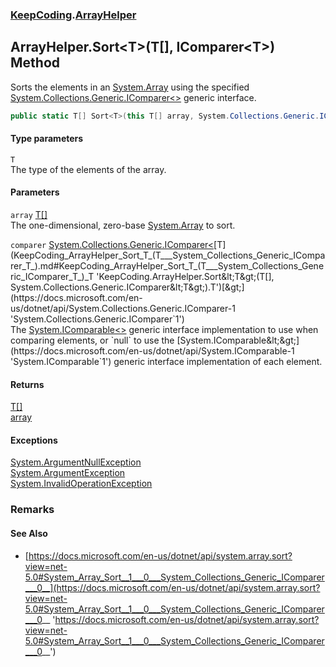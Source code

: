 ### [KeepCoding](KeepCoding.md 'KeepCoding').[ArrayHelper](KeepCoding_ArrayHelper.md 'KeepCoding.ArrayHelper')
## ArrayHelper.Sort&lt;T&gt;(T[], IComparer&lt;T&gt;) Method
Sorts the elements in an [System.Array](https://docs.microsoft.com/en-us/dotnet/api/System.Array 'System.Array') using the specified [System.Collections.Generic.IComparer&lt;&gt;](https://docs.microsoft.com/en-us/dotnet/api/System.Collections.Generic.IComparer-1 'System.Collections.Generic.IComparer`1') generic interface.  
```csharp
public static T[] Sort<T>(this T[] array, System.Collections.Generic.IComparer<T> comparer);
```
#### Type parameters
<a name='KeepCoding_ArrayHelper_Sort_T_(T___System_Collections_Generic_IComparer_T_)_T'></a>
`T`  
The type of the elements of the array.
  
#### Parameters
<a name='KeepCoding_ArrayHelper_Sort_T_(T___System_Collections_Generic_IComparer_T_)_array'></a>
`array` [T](KeepCoding_ArrayHelper_Sort_T_(T___System_Collections_Generic_IComparer_T_).md#KeepCoding_ArrayHelper_Sort_T_(T___System_Collections_Generic_IComparer_T_)_T 'KeepCoding.ArrayHelper.Sort&lt;T&gt;(T[], System.Collections.Generic.IComparer&lt;T&gt;).T')[[]](https://docs.microsoft.com/en-us/dotnet/api/System.Array 'System.Array')  
The one-dimensional, zero-base [System.Array](https://docs.microsoft.com/en-us/dotnet/api/System.Array 'System.Array') to sort.
  
<a name='KeepCoding_ArrayHelper_Sort_T_(T___System_Collections_Generic_IComparer_T_)_comparer'></a>
`comparer` [System.Collections.Generic.IComparer&lt;](https://docs.microsoft.com/en-us/dotnet/api/System.Collections.Generic.IComparer-1 'System.Collections.Generic.IComparer`1')[T](KeepCoding_ArrayHelper_Sort_T_(T___System_Collections_Generic_IComparer_T_).md#KeepCoding_ArrayHelper_Sort_T_(T___System_Collections_Generic_IComparer_T_)_T 'KeepCoding.ArrayHelper.Sort&lt;T&gt;(T[], System.Collections.Generic.IComparer&lt;T&gt;).T')[&gt;](https://docs.microsoft.com/en-us/dotnet/api/System.Collections.Generic.IComparer-1 'System.Collections.Generic.IComparer`1')  
The [System.IComparable&lt;&gt;](https://docs.microsoft.com/en-us/dotnet/api/System.IComparable-1 'System.IComparable`1') generic interface implementation to use when comparing elements, or `null` to use the [System.IComparable&lt;&gt;](https://docs.microsoft.com/en-us/dotnet/api/System.IComparable-1 'System.IComparable`1') generic interface implementation of each element.
  
#### Returns
[T](KeepCoding_ArrayHelper_Sort_T_(T___System_Collections_Generic_IComparer_T_).md#KeepCoding_ArrayHelper_Sort_T_(T___System_Collections_Generic_IComparer_T_)_T 'KeepCoding.ArrayHelper.Sort&lt;T&gt;(T[], System.Collections.Generic.IComparer&lt;T&gt;).T')[[]](https://docs.microsoft.com/en-us/dotnet/api/System.Array 'System.Array')  
[array](KeepCoding_ArrayHelper_Sort_T_(T___System_Collections_Generic_IComparer_T_).md#KeepCoding_ArrayHelper_Sort_T_(T___System_Collections_Generic_IComparer_T_)_array 'KeepCoding.ArrayHelper.Sort&lt;T&gt;(T[], System.Collections.Generic.IComparer&lt;T&gt;).array')
#### Exceptions
[System.ArgumentNullException](https://docs.microsoft.com/en-us/dotnet/api/System.ArgumentNullException 'System.ArgumentNullException')  
[System.ArgumentException](https://docs.microsoft.com/en-us/dotnet/api/System.ArgumentException 'System.ArgumentException')  
[System.InvalidOperationException](https://docs.microsoft.com/en-us/dotnet/api/System.InvalidOperationException 'System.InvalidOperationException')  
### Remarks
#### See Also
- [https://docs.microsoft.com/en-us/dotnet/api/system.array.sort?view=net-5.0#System_Array_Sort__1___0___System_Collections_Generic_IComparer___0__](https://docs.microsoft.com/en-us/dotnet/api/system.array.sort?view=net-5.0#System_Array_Sort__1___0___System_Collections_Generic_IComparer___0__ 'https://docs.microsoft.com/en-us/dotnet/api/system.array.sort?view=net-5.0#System_Array_Sort__1___0___System_Collections_Generic_IComparer___0__')
